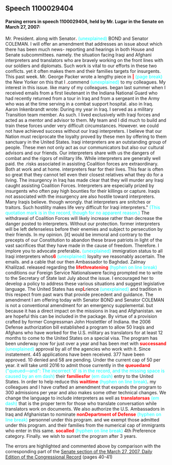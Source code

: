 ## Speech 1100029404
#### Parsing errors in speech 1100029404, held by Mr. Lugar in the Senate on March 27, 2007:

Mr. President. along with Senator<span style="color:red;font-weight:700">.</span> <span style="color:cyan">(unexplained)</span> BOND and Senator COLEMAN. I will offer an amendment that addresses an issue about which there has been much news- reporting and hearings in both House and Senate subcommittees. namely. the situation facing Iraqi and Afghani interpreters and translators who are bravely working on the front lines with our soldiers and diplomats. Such work is vital to our efforts in these two conflicts. yet it often makes them and their families targets for insurgents. This past week. Mr. George Packer wrote a lengthy piece in <span style="color:red;font-weight:700">|</span> <span style="color:cyan">(page break)</span> the New Yorker on this that I <span style="color:red;font-weight:700">.</span>commend <span style="color:cyan">(unexplained)</span> to my colleagues. My interest in this issue. like many of my colleagues. began last summer when I received emails from a first lieutenant in the Indiana National Guard who had recently returned from a tour in Iraq and from a sergeant in the Army who was at the time serving in a combat support hospital. also in Iraq. Aaron Inkenbrandt wrote: During my year in Iraq. I served as a military Transition team member. As such. I lived exclusively with Iraqi forces and acted as a mentor and advisor to them. My team and I did much to build and train these forces under very difficult circumstances. However. we could not have achieved success without our Iraqi interpreters. I believe that our Nation must reciprocate the loyalty proved by these men by offering to them sanctuary in the United States. Iraqi interpreters are an outstanding group of people. These men not only act as our communicators but also our cultural advisors and our friends. Our interpreters share with us the dangers of combat and the rigors of military life. While interpreters are generally well paid. the .risks associated in assisting Coalition forces are extraordinary. Both at work and at home. interpreters fear for their lives. This fear is often so great that they cannot tell even their closest relatives what they do for a living. The insurgency in Iraq has made clear that they will murder any Iraqi caught assisting Coalition Forces. Interpreters are especially prized by insurgents who often pay high bounties for their killings or capture. Iraqis not associated with the insurgency are also hostile toward interpreters. Many Iraqis believe. though wrongly. that interpreters are snitches or traitors. Such hostility makes life very difficult for Iraqi interpreters." <span style="color:cyan">(This quotation mark is in the record, though for no apparent reason.)</span> The withdrawal of Coalition Forces will likely increase rather than decrease the danger posted to interpreters. Without our protection. former interpreters will be left defenseless before their enemies and subject to persecution by their friends. In my opinion. [it] would be immoral and contrary to the precepts of our Constitution to abandon these brave patriots in light of the vast sacrifices that they have made in the cause of freedom. Therefore. I implore you to advocate preferable<span style="color:red;font-weight:700">.</span> <span style="color:cyan">(unexplained)</span> immigration status to all Iraqi interpreters whos<span style="color:red;font-weight:700">6</span> <span style="color:cyan">(unexplained)</span> loyalty we reasonably ascertain. The emails. and a cable that our then Ambassador to Baghdad. Zalmay Khalilzad. released regarding the <span style="color:red;font-weight:700">lifethreatening</span> <span style="color:cyan">(hyphen on line break)</span> conditions our Foreign Service Nationalswere facing prompted me to write to the Secretary of State last July about the issue. I encouraged her to develop a policy to address these various situations and suggest legislative language. The United States has exp<span style="color:red;font-weight:700">L</span>rience <span style="color:cyan">(unexplained)</span> and tradition in this respect from past wars that provide precedent and guidance. The amendment I am offering today with Senator BOND and Senator COLEMAN is not a conventional amendment for an emergency supplemental. but because it has a direct impact on the missions in Iraq and Afghanistan. we are hopeful this can be included in the package. By virtue of a provision crafted by former Congressman John Hostettler of Indiana. the 2006 Defense authorization bill established a program to allow 50 Iraqis and Afghans who have worked for the U.S. military as translators for at least 12 months to come to the United States on a special visa. The program has been underway now for just over a year and has been met with <span style="color:red;font-weight:700">successand</span> <span style="color:cyan">(unexplained)</span> approval by all of the agencies who work with it. Since instatement. 445 applications have been received. 377 have been approved. 10 denied and 58 are pending. Under the current cap of 50 per year. it will take until 2016 to admit those currently in the <span style="color:red;font-weight:700">queuedand</span> <span style="color:cyan">("queued—and": The incorrect 'd' is in the record, and the missing space is caused by an em dash)</span> their <span style="color:red;font-weight:700">familiesfor</span> <span style="color:cyan">(em dash)</span> entry to the United States. In order to help reduce this <span style="color:red;font-weight:700">waittime</span> <span style="color:cyan">(hyphen on line break)</span>. my colleagues and I have crafted an amendment that expands the program to 300 admissions per year and also makes some other technical changes. We change the language to include interpreters as well as <span style="color:red;font-weight:700">translatorsas</span> <span style="color:cyan">(em dash)</span> that is the proper term for those who translate conversation while translators work on documents. We also authorize the U.S. Ambassadors in Iraq and Afghanistan to nominate <span style="color:red;font-weight:700">nonDepartment of Defense</span> <span style="color:cyan">(hyphen on line break)</span> personnel under this program. and we exempt those admitted under this program. and their families from the numerical cap of immigrants who enter in this same. <span style="color:red;font-weight:700">socalled</span> <span style="color:cyan">(hyphen on line break)</span> 4th Preference category. Finally. we wish to sunset the program after 3 years.

The errors are highlighted and commented above by comparison with the corresponding part of the [Senate section of the March 27, 2007, Daily Edition of the Congressional Record](https://www.congress.gov/110/crec/2007/03/27/CREC-2007-03-27-senate.pdf) (pages 40-41)
